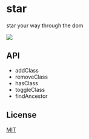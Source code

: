 # star

star your way through the dom

![](http://static2.minitokyo.net/view/39/00/285039.jpg)

## API

  - addClass
  - removeClass
  - hasClass
  - toggleClass
  - findAncestor

## License

[MIT](http://isekivacenz.mit-license.org/)
